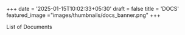 +++
date = '2025-01-15T10:02:33+05:30'
draft = false
title = 'DOCS'
featured_image ="images/thumbnails/docs_banner.png"
+++

List of Documents